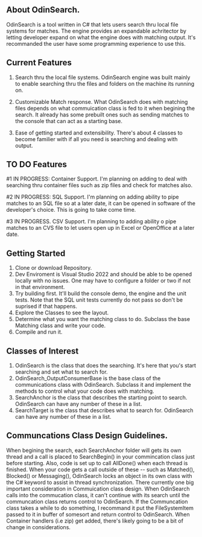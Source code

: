 ## About OdinSearch.
OdinSearch is a tool written in C# that lets users search thru local file systems for matches. The engine provides an expandable achritector by letting developer expand on what the engine does with matching output. It's recommanded the user have some programming experience to use this.



## Current Features
1. Search thru the local file systems.  OdinSearch engine was built mainly to enable searching thru the files and folders on the machine its running on. 

2.  Customizable Match response.  What OdinSearch does with matching files depends on what commuication class is fed to it when begining the search.  It already has some prebuilt ones such as sending matches to the console that can act as a starting base.

3. Ease of getting started and extensibility.    There's about 4 classes to become familier with  if all you need is searching and dealing with output. 


## TO DO Features

#1 IN PROGRESS:   Container Support.  I'm planning on adding to deal with searching thru container files such as zip files and check for matches also.

#2 IN PROGRESS:  SQL Support.  I'm planning on adding ability to pipe matches to an SQL file so at a later date, it can be opened in software of the developer's choice. This is going to take come time.

#3 IN PROGRESS.  CSV Support.  I'm planning to adding ability o pipe matches to an CVS file to let users open up in Excel or OpenOffice at a later date.


## Getting Started

1.  Clone or download Repository.
2.  Dev Enviroment is Visual Studio 2022 and should be able to be opened locally with no issues. One may have to configure a folder or two if not in that environment.
3.  Try building first.   It'll build the console demo, the engine and the unit tests.  Note that the SQL unit tests currently do not pass so don't be suprised if that happens.  
4.  Explore the Classes to see the layout.
5.  Determine what you want the matching class to do. Subclass the base Matching class and write your code.
6.  Compile and run it.


## Classes of Interest

1. OdinSearch is the class that does the searching. It's here that you's start searching and set what to search for.
2. OdinSearch_OutputConsumerBase is the base class of the communications class with OdinSearch.  Subclass it and implement the methods to control what your code does with matching.
2. SearchAnchor is the class that describes the starting point to search.  OdinSearch can have any number of these in a list.
3. SearchTarget is the class that describes what to search for.  OdinSearch can have any number of these in a list.


## Communcations Class Design Guidelines.
When begining the search, each SearchAnchor folder will gets its own thread and a call is placed to SearchBegin() in your commincation class just before starting.  Also, code is set up to call AllDone() when each thread is finished.    When your code gets a call outside of these -- such as Matched(), Blocked() or Messaging(), OdinSearch locks an object in its own class with the C# keyword to assist in thread synchronization.   There currently one big important consideration in Commuication class design.  When OdinSearch calls into the commucation class, it can't continue with its search until the communcation class returns control to OdinSearch.  If the Communcation class takes a while to do something, I recommand it put the FileSystemItem passed to it in buffer of somesort and return control to OdinSearch.  When Container handlers (i.e zip) get added, there's likely going to be a bit of change in considerations.




